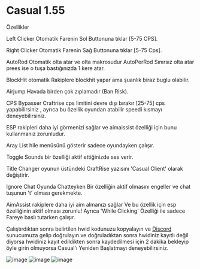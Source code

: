 # Casual 1.55
Özellikler

Left Clicker Otomatik Farenin Sol Buttonuna tıklar [5-75 CPS].

Right Clicker Otomatik Farenin Sağ Buttonuna tıklar [5-75 Cps].

AutoRod Otomatik olta atar ve olta makrosudur AutoPerRod Sınırsız olta atar prees ise o tuşa bastığınızda 1 kere atar.

BlockHit otomatik Rakiplere blockhit yapar ama şuanlık biraz buglu olabilir.

Airjump Havada birden çok zıplamadır (Ban Risk).

CPS Bypasser Craftrise cps limitini devre dışı bırakır [25-75] cps yapabilirsiniz , ayrıca bu özellik oyundan atabilir speedi kısmayı deneyebilirsiniz.

ESP rakipleri daha iyi görmenizi sağlar ve aimaissist özelliği için bunu kullanmanız zorunludur.

Aray List hile menüsünü gösterir sadece oyundayken çalışır.

Toggle Sounds bir özelliği aktif ettiğinizde ses verir.

Title Changer oyunun üstündeki CraftRise yazısını 'Casual Client' olarak değiştirir.

Ignore Chat Oyunda Chatteyken Bir özelliğin aktif olmasını engeller ve chat tuşunun 't' olması gerekmekte.

AimAssist rakiplere daha iyi aim almanızı sağlar Ve bu özellik için esp özelliğinin aktif olması zorunlu! Ayrıca 'While Clicking' Özelliği ile sadece Fareye baslı tutarken çalışır.

Çalıştırdıktan sonra belirtilen hwid kodunuzu kopyalayın ve [Discord](https://discord.gg/YtRPBHb3wy) sunucumuza gelip doğrulayın ve doğruladıktan sonra hwidiniz kayıtlı değil diyorsa hwidiniz kayıt edildikten sonra kaydedilmesi için 2 dakika bekleyip öyle girin olmuyorsa Casual'ı Yeniden Başlatmayı deneyebilirsiniz.

![image](https://user-images.githubusercontent.com/106991507/176671410-42f5368e-85e8-4ad8-aa04-421479db6346.png)
![image](https://cdn.discordapp.com/attachments/987798532679401535/992405336545837206/unknown.png)
![image](https://cdn.discordapp.com/attachments/987798532679401535/992405388827820092/unknown.png)
